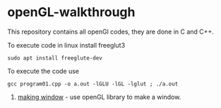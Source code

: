 # openGL-walkthrough

This repository contains all openGl codes, they are done in C and C++.

To execute code in linux install freeglut3

    sudo apt install freeglute-dev

To execute the code use

	gcc program01.cpp -o a.out -lGLU -lGL -lglut ; ./a.out


01. [making window](../../tree/master/program01.cpp) - use openGL library to make a window.
